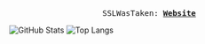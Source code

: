 <p align="center">
  <samp>
    SSLWasTaken:
    <b><a href="">Website</a></b>
    <b><a href="https://ssllllll.github.io/coolsite/"></a></b>
</samp><br>
</p>

![GitHub Stats](https://github-readme-stats.vercel.app/api?username=ssllllll&theme=radical) ![Top Langs](https://github-readme-stats.vercel.app/api/top-langs/?username=ssllllll&layout=compact&theme=radical)





